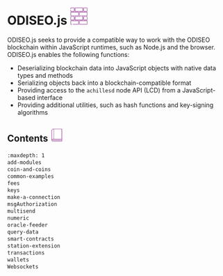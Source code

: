 # ODISEO.js <img src="/img/ODISEO_js.svg" height="40px">

ODISEO.js seeks to provide a compatible way to work with the ODISEO blockchain within JavaScript runtimes, such as Node.js and the browser. ODISEO.js enables the following functions:

- Deserializing blockchain data into JavaScript objects with native data types and methods
- Serializing objects back into a blockchain-compatible format
- Providing access to the `achillesd` node API (LCD) from a JavaScript-based interface
- Providing additional utilities, such as hash functions and key-signing algorithms

## Contents <img src="/img/Glossary.svg" height="30px">

```{toctree}
:maxdepth: 1
add-modules
coin-and-coins
common-examples
fees
keys
make-a-connection
msgAuthorization
multisend
numeric
oracle-feeder
query-data
smart-contracts
station-extension
transactions
wallets
Websockets
```
